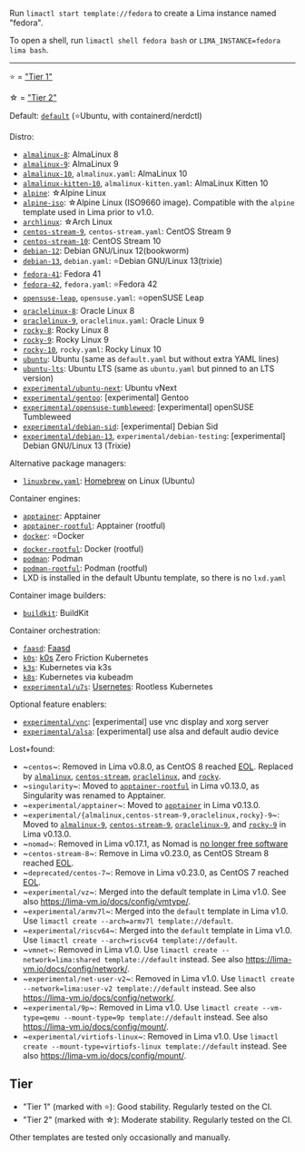 Run `limactl start template://fedora` to create a Lima instance named "fedora".

To open a shell, run `limactl shell fedora bash` or `LIMA_INSTANCE=fedora lima bash`.

- - -

⭐ = ["Tier 1"](#tier)

☆ = ["Tier 2"](#tier)

Default: [`default`](./default.yaml) (⭐Ubuntu, with containerd/nerdctl)

Distro:
- [`almalinux-8`](./almalinux-8.yaml): AlmaLinux 8
- [`almalinux-9`](./almalinux-9.yaml): AlmaLinux 9
- [`almalinux-10`](./almalinux-10.yaml), `almalinux.yaml`: AlmaLinux 10
- [`almalinux-kitten-10`](./almalinux-kitten-10.yaml), `almalinux-kitten.yaml`: AlmaLinux Kitten 10
- [`alpine`](./alpine.yaml): ☆Alpine Linux
- [`alpine-iso`](./alpine-iso.yaml): ☆Alpine Linux (ISO9660 image). Compatible with the `alpine` template used in Lima prior to v1.0.
- [`archlinux`](./archlinux.yaml): ☆Arch Linux
- [`centos-stream-9`](./centos-stream-9.yaml), `centos-stream.yaml`: CentOS Stream 9
- [`centos-stream-10`](./centos-stream-10.yaml): CentOS Stream 10
- [`debian-12`](./debian-12.yaml): Debian GNU/Linux 12(bookworm)
- [`debian-13`](./debian-13.yaml), `debian.yaml`: ⭐Debian GNU/Linux 13(trixie)
- [`fedora-41`](./fedora-41.yaml): Fedora 41
- [`fedora-42`](./fedora-42.yaml), `fedora.yaml`: ⭐Fedora 42
- [`opensuse-leap`](./opensuse-leap.yaml), `opensuse.yaml`: ⭐openSUSE Leap
- [`oraclelinux-8`](./oraclelinux-8.yaml): Oracle Linux 8
- [`oraclelinux-9`](./oraclelinux-9.yaml), `oraclelinux.yaml`: Oracle Linux 9
- [`rocky-8`](./rocky-8.yaml): Rocky Linux 8
- [`rocky-9`](./rocky-9.yaml): Rocky Linux 9
- [`rocky-10`](./rocky-10.yaml), `rocky.yaml`: Rocky Linux 10
- [`ubuntu`](./ubuntu.yaml): Ubuntu (same as `default.yaml` but without extra YAML lines)
- [`ubuntu-lts`](./ubuntu-lts.yaml): Ubuntu LTS (same as `ubuntu.yaml` but pinned to an LTS version)
- [`experimental/ubuntu-next`](./experimental/ubuntu-next.yaml): Ubuntu vNext
- [`experimental/gentoo`](./experimental/gentoo.yaml): [experimental] Gentoo
- [`experimental/opensuse-tumbleweed`](./experimental/opensuse-tumbleweed.yaml): [experimental] openSUSE Tumbleweed
- [`experimental/debian-sid`](./experimental/debian-sid.yaml): [experimental] Debian Sid
- [`experimental/debian-13`](./experimental/debian-13.yaml), `experimental/debian-testing`: [experimental] Debian GNU/Linux 13 (Trixie)

Alternative package managers:
- [`linuxbrew.yaml`](./linuxbrew.yaml): [Homebrew](https://brew.sh) on Linux (Ubuntu)

Container engines:
- [`apptainer`](./apptainer.yaml): Apptainer
- [`apptainer-rootful`](./apptainer-rootful.yaml): Apptainer (rootful)
- [`docker`](./docker.yaml): ⭐Docker
- [`docker-rootful`](./docker-rootful.yaml): Docker (rootful)
- [`podman`](./podman.yaml): Podman
- [`podman-rootful`](./podman-rootful.yaml): Podman (rootful)
- LXD is installed in the default Ubuntu template, so there is no `lxd.yaml`

Container image builders:
- [`buildkit`](./buildkit.yaml): BuildKit

Container orchestration:
- [`faasd`](./faasd.yaml): [Faasd](https://docs.openfaas.com/deployment/edge/)
- [`k0s`](./k0s.yaml): [k0s](https://k0sproject.io/) Zero Friction Kubernetes
- [`k3s`](./k3s.yaml): Kubernetes via k3s
- [`k8s`](./k8s.yaml): Kubernetes via kubeadm
- [`experimental/u7s`](./experimental/u7s.yaml): [Usernetes](https://github.com/rootless-containers/usernetes): Rootless Kubernetes

Optional feature enablers:
- [`experimental/vnc`](./experimental/vnc.yaml): [experimental] use vnc display and xorg server
- [`experimental/alsa`](./experimental/alsa.yaml): [experimental] use alsa and default audio device

Lost+found:
- ~`centos`~: Removed in Lima v0.8.0, as CentOS 8 reached [EOL](https://www.centos.org/centos-linux-eol/).
  Replaced by [`almalinux`](./almalinux.yaml), [`centos-stream`](./centos-stream.yaml), [`oraclelinux`](./oraclelinux.yaml),
  and [`rocky`](./rocky.yaml).
- ~`singularity`~: Moved to [`apptainer-rootful`](./apptainer-rootful.yaml) in Lima v0.13.0, as Singularity was renamed to Apptainer.
- ~`experimental/apptainer`~: Moved to [`apptainer`](./apptainer.yaml) in Lima v0.13.0.
- ~`experimental/{almalinux,centos-stream-9,oraclelinux,rocky}-9`~: Moved to [`almalinux-9`](./almalinux-9.yaml), [`centos-stream-9`](./centos-stream-9.yaml),
  [`oraclelinux-9`](./oraclelinux-9.yaml), and [`rocky-9`](./rocky-9.yaml) in Lima v0.13.0.
- ~`nomad`~: Removed in Lima v0.17.1, as Nomad is [no longer free software](https://github.com/hashicorp/nomad/commit/b3e30b1dfa185d9437a25830522da47b91f78816)
- ~`centos-stream-8`~: Remove in Lima v0.23.0, as CentOS Stream 8 reached [EOL](https://blog.centos.org/2023/04/end-dates-are-coming-for-centos-stream-8-and-centos-linux-7/).
- ~`deprecated/centos-7`~: Remove in Lima v0.23.0, as CentOS 7 reached [EOL](https://blog.centos.org/2023/04/end-dates-are-coming-for-centos-stream-8-and-centos-linux-7/).
- ~`experimental/vz`~: Merged into the default template in Lima v1.0. See also <https://lima-vm.io/docs/config/vmtype/>.
- ~`experimental/armv7l`~: Merged into the `default` template in Lima v1.0. Use `limactl create --arch=armv7l template://default`.
- ~`experimental/riscv64`~: Merged into the `default` template in Lima v1.0. Use `limactl create --arch=riscv64 template://default`.
- ~`vmnet`~: Removed in Lima v1.0. Use `limactl create --network=lima:shared template://default` instead. See also <https://lima-vm.io/docs/config/network/>.
- ~`experimental/net-user-v2`~: Removed in Lima v1.0. Use `limactl create --network=lima:user-v2 template://default` instead. See also <https://lima-vm.io/docs/config/network/>.
- ~`experimental/9p`~: Removed in Lima v1.0. Use `limactl create --vm-type=qemu --mount-type=9p template://default` instead. See also <https://lima-vm.io/docs/config/mount/>.
- ~`experimental/virtiofs-linux`~: Removed in Lima v1.0. Use `limactl create --mount-type=virtiofs-linux template://default` instead. See also <https://lima-vm.io/docs/config/mount/>.

## Tier

- "Tier 1" (marked with ⭐): Good stability. Regularly tested on the CI.
- "Tier 2" (marked with ☆): Moderate stability. Regularly tested on the CI.

Other templates are tested only occasionally and manually.
